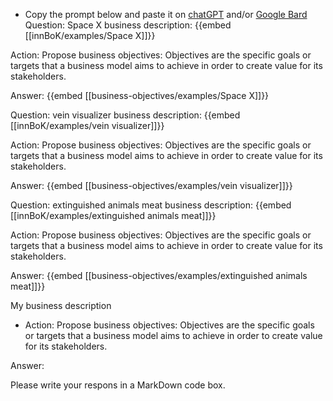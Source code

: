 - Copy the prompt below and paste it on [chatGPT](https://chat.openai.com) and/or [Google Bard](https://bard.google.com/chat)
Question: Space X business description:
{{embed [[innBoK/examples/Space X]]}}

Action: Propose business objectives: Objectives are the specific goals or targets that a business model aims to achieve in order to create value for its stakeholders.

Answer:
{{embed [[business-objectives/examples/Space X]]}}

Question: vein visualizer business description:
{{embed [[innBoK/examples/vein visualizer]]}}

Action: Propose business objectives: Objectives are the specific goals or targets that a business model aims to achieve in order to create value for its stakeholders.

Answer:
{{embed [[business-objectives/examples/vein visualizer]]}}

Question: extinguished animals meat business description:
{{embed [[innBoK/examples/extinguished animals meat]]}}

Action: Propose business objectives: Objectives are the specific goals or targets that a business model aims to achieve in order to create value for its stakeholders.

Answer:
{{embed [[business-objectives/examples/extinguished animals meat]]}}



My business description

<CONTEXT>

- Action:
Propose business objectives: Objectives are the specific goals or targets that a business model aims to achieve in order to create value for its stakeholders.

Answer:

Please write your respons in a MarkDown code box.



